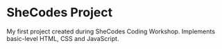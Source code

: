 # SheCodes Project
My first project created during SheCodes Coding Workshop. Implements basic-level HTML, CSS and JavaScript.
